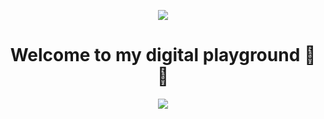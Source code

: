 <p align ="center">
  <img src="https://capsule-render.vercel.app/api?type=waving&height=160&color=custom_gradient=0:FFD700,10:FDD10A,100:DC00A0&text=KiraProsto0_0&fontAlignY=44&fontColor=FFF">
</p>

<h1 align = "center"> Welcome to my digital playground 👋✨</h1>

<p align = "center">
  <img src = "https://media4.giphy.com/media/v1.Y2lkPTc5MGI3NjExcG1hbnZoNjRmMXQ3aGs2ZzJiaWtxZjh5NzlpczFhcHJnMXRjaWowayZlcD12MV9pbnRlcm5hbF9naWZfYnlfaWQmY3Q9Zw/L1R1tvI9svkIWwpVYr/giphy.gif">
</p>
